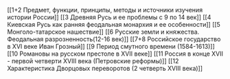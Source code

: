 [[1+2 Предмет, функции, принципы, методы и источники изучения истории России]]
[[3 Древняя Русь и ее проблемы с 9 по 14 век]]
[[4 Киевская Русь как ранняя феодальная монархия и ее особенности]]
[[5 Монголо-татарское нашествие]]
[[6 Русские земли и княжества. Феодальная разрозненность(12-16 век)]]
[[7+8 Российское государство в XVI веке Иван Грозный]]
[[9 Период смутного времени (1584-1613)]]
[[10 Романовы на русском престоле в XVII веке]]
[[11 Россия в конце XVII - первой четверти XVIII века (Петровские реформы)]]
[[12 Характеристика Дворцовых переворотов (2 четверть XVIII века)]]